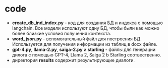 # code

- **create_db_ind_index.py** - код для создания БД и индекса с помощью langchain. Все модели используют одну БД, чтобы были как можно более близкие условия получения контекста.
- **word_json.py** - вспомогательный файл для построения БД. Используется для получения информации из таблиц в docx файле.
- **gpt-4.py**, **llama-2.py**, **saiga-2.py** и **starling** - файлы для генерации дилога с помощью GPT-4, Llama 2, Saiga 2 b Starling соотвественно.
- директория **results** содержит результирующие диалоги.
